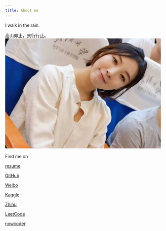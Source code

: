 ```yaml
---
title: About me
---
```


I walk in the rain.

高山仰止，景行行止。  
![女流](/images/nvliu.jpg)  



Find me on

[resume](/resume/resume.pdf)

[GitHub](https://github.com/Moriarty12138)

[Weibo](https://weibo.com/u/2393595857)

[Kaggle](https://www.kaggle.com/moriarty12138)

[Zhihu](https://www.zhihu.com/people/moriarty12138/activities)

[LeetCode](https://leetcode.com/moriarty12138/)

[nowcoder](https://www.nowcoder.com/profile/675170806)
